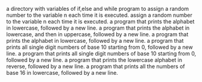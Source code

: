 a directory with variables of if,else and while
program to assign a random number to the variable n each time it is executed.
assign a random number to the variable n each time it is executed.
a program that prints the alphabet in lowercase, followed by a new line.
a program that prints the alphabet in lowercase, and then in uppercase, followed by a new line.
a program that prints the alphabet in lowercase, followed by a new line.
a program that prints all single digit numbers of base 10 starting from 0, followed by a new line.
a program that prints all single digit numbers of base 10 starting from 0, followed by a new line.
a program that prints the lowercase alphabet in reverse, followed by a new line.
a program that prints all the numbers of base 16 in lowercase, followed by a new line.